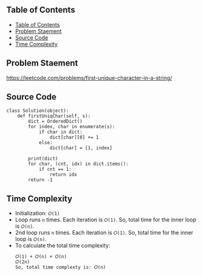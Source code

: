 ## Table of Contents
- [Table of Contents](#table-of-contents)
- [Problem Staement](#problem-staement)
- [Source Code](#source-code)
- [Time Complexity](#time-complexity)

## Problem Staement
https://leetcode.com/problems/first-unique-character-in-a-string/

## Source Code
```
class Solution(object):
    def firstUniqChar(self, s):
        dict = OrderedDict()
        for index, char in enumerate(s):
            if char in dict:
                dict[char][0] += 1
            else:
                dict[char] = [1, index]

        print(dict)
        for char, (cnt, idx) in dict.items():
            if cnt == 1:
                return idx
        return -1
```
## Time Complexity
- Initialization: `𝑂(1)`
- Loop runs `n` times. Each iteration is  `𝑂(1)`. So, total time for the inner loop is `𝑂(n)`.
- 2nd loop runs `n` times. Each iteration is  `𝑂(1)`. So, total time for the inner loop is `𝑂(n)`.
- To calculate the total time complexity:
    ```
    𝑂(1) + 𝑂(n) + 𝑂(n)
    𝑂(2n)
    So, total time complexty is: 𝑂(n)
   ```